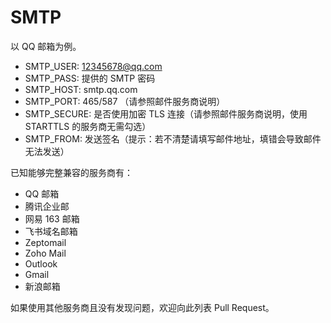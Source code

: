 # SMTP

以 QQ 邮箱为例。

- SMTP_USER: 12345678@qq.com  
- SMTP_PASS: 提供的 SMTP 密码  
- SMTP_HOST: smtp.qq.com  
- SMTP_PORT: 465/587 （请参照邮件服务商说明）  
- SMTP_SECURE: 是否使用加密 TLS 连接（请参照邮件服务商说明，使用 STARTTLS 的服务商无需勾选）  
- SMTP_FROM: 发送签名（提示：若不清楚请填写邮件地址，填错会导致邮件无法发送）

已知能够完整兼容的服务商有：

- QQ 邮箱
- 腾讯企业邮
- 网易 163 邮箱
- 飞书域名邮箱
- Zeptomail
- Zoho Mail
- Outlook
- Gmail
- 新浪邮箱

如果使用其他服务商且没有发现问题，欢迎向此列表 Pull Request。
